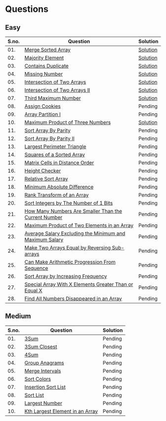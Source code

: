 # Questions

## Easy
|S.no.|Question|Solution|
|---|------------|------------|
|01.|[Merge Sorted Array](https://leetcode.com/problems/merge-sorted-array/)|[Solution](merge_sorted_array.cpp)|
|02.| [Majority Element](https://leetcode.com/problems/majority-element/)|[Solution](majority_ele.cpp)|
|03.| [Contains Duplicate](https://leetcode.com/problems/contains-duplicate/)|[Solution](contains_duplicate.cpp)|
|04.| [Missing Number](https://leetcode.com/problems/missing-number/)|[Solution](missing_no.cpp)|
|05.| [Intersection of Two Arrays](https://leetcode.com/problems/intersection-of-two-arrays/)|[Solution](intersection_of_two_arrays_i.cpp)|
|06.| [Intersection of Two Arrays II](https://leetcode.com/problems/intersection-of-two-arrays-ii/)|[Solution](intersection_of_two_arrays_ii.cpp)|
|07.| [Third Maximum Number](https://leetcode.com/problems/third-maximum-number/)|[Solution](third_maximum_no.cpp)|
|08.| [Assign Cookies](https://leetcode.com/problems/assign-cookies/)|Pending|
|09.| [Array Partition I](https://leetcode.com/problems/array-partition-i/)|Pending|
|10.| [Maximum Product of Three Numbers](https://leetcode.com/problems/maximum-product-of-three-numbers/)|[Solution](maximum_product_of_3_no.cpp)|
|11.| [Sort Array By Parity](https://leetcode.com/problems/sort-array-by-parity/)|Pending|
|12.| [Sort Array By Parity II](https://leetcode.com/problems/sort-array-by-parity-ii/)|Pending|
|13.| [Largest Perimeter Triangle](https://leetcode.com/problems/largest-perimeter-triangle/)|Pending|
|14.| [Squares of a Sorted Array](https://leetcode.com/problems/squares-of-a-sorted-array/)|Pending|
|15.| [Matrix Cells in Distance Order](https://leetcode.com/problems/matrix-cells-in-distance-order/)|Pending|
|16.| [Height Checker](https://leetcode.com/problems/height-checker/)|Pending|
|17.| [Relative Sort Array](https://leetcode.com/problems/relative-sort-array/)|Pending|
|18.| [Minimum Absolute Difference](https://leetcode.com/problems/minimum-absolute-difference/)|Pending|
|19.| [Rank Transform of an Array](https://leetcode.com/problems/rank-transform-of-an-array/)|Pending|
|20.| [Sort Integers by The Number of 1 Bits](https://leetcode.com/problems/sort-integers-by-the-number-of-1-bits/)|Pending|
|21.| [How Many Numbers Are Smaller Than the Current Number](https://leetcode.com/problems/how-many-numbers-are-smaller-than-the-current-number/)|Pending|
|22.| [Maximum Product of Two Elements in an Array](https://leetcode.com/problems/maximum-product-of-two-elements-in-an-array/)|Pending|
|23.| [Average Salary Excluding the Minimum and Maximum Salary](https://leetcode.com/problems/average-salary-excluding-the-minimum-and-maximum-salary/)|Pending|
|24.| [Make Two Arrays Equal by Reversing Sub-arrays](https://leetcode.com/problems/make-two-arrays-equal-by-reversing-sub-arrays/)|Pending|
|25.| [Can Make Arithmetic Progression From Sequence](https://leetcode.com/problems/can-make-arithmetic-progression-from-sequence/)|Pending|
|26.| [Sort Array by Increasing Frequency](https://leetcode.com/problems/sort-array-by-increasing-frequency/)|Pending|
|27.| [Special Array With X Elements Greater Than or Equal X](https://leetcode.com/problems/special-array-with-x-elements-greater-than-or-equal-x/)|Pending|
|28.| [Find All Numbers Disappeared in an Array](https://leetcode.com/problems/find-all-numbers-disappeared-in-an-array/) |Pending|


## Medium
|S.no.|Question|Solution|
|---|------------|------------|
|01.| [3Sum](https://leetcode.com/problems/3sum/)|Pending|
|02.| [3Sum Closest](https://leetcode.com/problems/3sum-closest/)|Pending|
|03.| [4Sum](https://leetcode.com/problems/4sum/)|Pending|
|04.| [Group Anagrams](https://leetcode.com/problems/group-anagrams/)|Pending|
|05.| [Merge Intervals](https://leetcode.com/problems/merge-intervals/)|Pending|
|06.| [Sort Colors](https://leetcode.com/problems/sort-colors/)|Pending|
|07.| [Insertion Sort List](https://leetcode.com/problems/insertion-sort-list/)|Pending|
|08.| [Sort List](https://leetcode.com/problems/sort-list/)|Pending|
|09.| [Largest Number](https://leetcode.com/problems/largest-number/)|Pending|
|10.| [Kth Largest Element in an Array](https://leetcode.com/problems/kth-largest-element-in-an-array/)|Pending|
